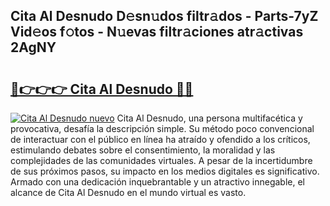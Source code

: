 ## Cita Al Desnudo D𝚎sn𝚞dos filtr𝚊dos - Parts-7yZ Vid𝚎os f𝚘tos - N𝚞evas filtr𝚊ciones atr𝚊ctivas 2AgNY

# <h2><a href="http://mb05wy.tromn.icu/?c=Cita+Al+Desnudo">🔗👉👉👉 Cita Al Desnudo 🔗🔗</a></h2>

[![Cita Al Desnudo nuevo](https://i.imgur.com/pEAQMta.gif)](http://mb05wy.tromn.icu/?c=Cita+Al+Desnudo)
Cita Al Desnudo, una persona multifacética y provocativa, desafía la descripción simple. Su método poco convencional de interactuar con el público en línea ha atraído y ofendido a los críticos, estimulando debates sobre el consentimiento, la moralidad y las complejidades de las comunidades virtuales. A pesar de la incertidumbre de sus próximos pasos, su impacto en los medios digitales es significativo. Armado con una dedicación inquebrantable y un atractivo innegable, el alcance de Cita Al Desnudo en el mundo virtual es vasto.
